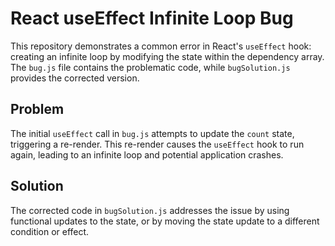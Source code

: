 # React useEffect Infinite Loop Bug

This repository demonstrates a common error in React's `useEffect` hook: creating an infinite loop by modifying the state within the dependency array.  The `bug.js` file contains the problematic code, while `bugSolution.js` provides the corrected version.

## Problem
The initial `useEffect` call in `bug.js` attempts to update the `count` state, triggering a re-render.  This re-render causes the `useEffect` hook to run again, leading to an infinite loop and potential application crashes. 

## Solution
The corrected code in `bugSolution.js` addresses the issue by using functional updates to the state, or by moving the state update to a different condition or effect.